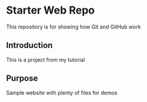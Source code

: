 # Starter Web Repo

This repository is for showing how Git and GitHub work
## Introduction

This is a project from my tutorial

## Purpose

Sample website with plenty of files for demos
